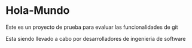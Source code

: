 # Hola-Mundo
Este es un proyecto de prueba para evaluar las funcionalidades de git

Esta siendo llevado a cabo por desarrolladores de ingenieria de software

